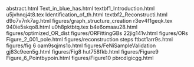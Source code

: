 abstract.html
Text_in_blue_has.html
textbf1_Introduction.html
u5jvhnqj4t8.tex
Identification_of_th.html
textbf2_Reconstructi.html
d9o7v7nk7ag.html
figures/graph_structure_creation
r3ev4f1geqk.tex
940ie5skqo8.html
u0h8pktbtq.tex
b4e6omaau28.html
figures/optimized_OR_dist
figures/ORFittingGBs
22jig141v.html
figures/ORs
Figure_2_001_pole.html
figures/reconstruction steps
ftbct1arr9s.html
figures/fig 6
oam9sqjms1o.html
figures/FeNiSampleValidation
gj83c9een5g.html
figures/Fig8
hut758fkb.html
figures/Figure9
Figure_6_Pointbypoin.html
figures/Figure10
pbrcdigicgg.html